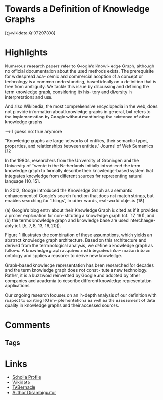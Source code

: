 
Towards a Deﬁnition of Knowledge Graphs
=======================================
  
  [@wikidata:Q107297398]  
  

# Highlights

Numerous research papers refer to Google’s Knowl-
edge Graph, although no official documentation about the
used methods exists. The prerequisite for widespread aca-
demic and commercial adoption of a concept or technology is
a common understanding, based ideally on a definition that
is free from ambiguity. We tackle this issue by discussing
and defining the term knowledge graph, considering its his-
tory and diversity in interpretations and use. 

And also Wikipedia,
the most comprehensive encyclopedia in the web, does not
provide information about knowledge graphs in general, but
refers to the implementation by Google without mentioning
the existence of other knowledge graphs

--> I guess not true anymore

“Knowledge graphs are large networks of entities, their semantic types, properties, and
relationships between entities.”
Journal of Web Semantics [12

In the 1980s, researchers from the University of Groningen
and the University of Twente in the Netherlands initially
introduced the term knowledge graph to formally describe
their knowledge-based system that integrates knowledge from
different sources for representing natural language [10, 15].

In 2012, Google introduced the Knowledge Graph as a
semantic enhancement of Google’s search function that does
not match strings, but enables searching for “things”, in other
words, real-world objects [18]

(a) Google’s blog entry about their Knowledge
Graph is cited as if it provides a proper explanation for con-
stituting a knowledge graph (cf. [17, 19]), and (b) the terms
knowledge graph and knowledge base are used interchange-
ably (cf. [5, 7, 8, 13, 16, 20]). 


Figure 1 illustrates the combination of these assumptions,
which yields an abstract knowledge graph architecture. Based
on this architecture and derived from the terminological
analysis, we define a knowledge graph as follows:
A knowledge graph acquires and integrates infor-
mation into an ontology and applies a reasoner
to derive new knowledge.

Graph-based knowledge representation has been researched
for decades and the term knowledge graph does not consti-
tute a new technology. Rather, it is a buzzword reinvented
by Google and adopted by other companies and academia
to describe different knowledge representation applications

Our ongoing research focuses on an in-depth
analysis of our definition with respect to existing KG im-
plementations as well as the assessment of data quality in
knowledge graphs and their accessed sources.

# Comments

## Tags

# Links
  
 * [Scholia Profile](https://scholia.toolforge.org/work/Q107297398)  
 * [Wikidata](https://www.wikidata.org/wiki/Q107297398)  
 * [TABernacle](https://tabernacle.toolforge.org/?#/tab/manual/Q107297398/P921%3BP4510)  
 * [Author Disambiguator](https://author-disambiguator.toolforge.org/work_item_oauth.php?id=Q107297398&batch_id=&match=1&author_list_id=&doit=Get+author+links+for+work)  
